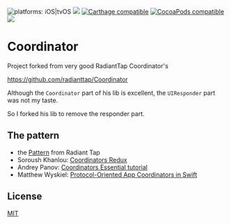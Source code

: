 ![platforms: iOS|tvOS](https://img.shields.io/badge/platform-iOS|tvOS-blue.svg)
[![](https://img.shields.io/github/license/radianttap/Coordinator.svg)](https://github.com/radianttap/Coordinator/blob/master/LICENSE)
[![Carthage compatible](https://img.shields.io/badge/Carthage-compatible-AD4709.svg?style=flat)](https://github.com/Carthage/Carthage)
[![CocoaPods compatible](https://img.shields.io/badge/CocoaPods-compatible-fb0006.svg)](https://cocoapods.org)
![](https://img.shields.io/badge/swift-5-223344.svg?logo=swift&labelColor=FA7343&logoColor=white)

# Coordinator

Project forked from very good RadiantTap Coordinator's

https://github.com/radianttap/Coordinator

Although the `Coordinator` part of his lib is excellent, the `UIResponder` part was not my taste.

So I forked his lib to remove the responder part.

## The pattern

- the [Pattern](documentation/Pattern.md) from Radiant Tap
- Soroush Khanlou: [Coordinators Redux](http://khanlou.com/2015/10/coordinators-redux/)
- Andrey Panov: [Coordinators Essential tutorial](https://medium.com/blacklane-engineering/coordinators-essential-tutorial-part-i-376c836e9ba7)
- Matthew Wyskiel: [Protocol-Oriented App Coordinators in Swift](documentation/Implement.md)

## License

[MIT](https://choosealicense.com/licenses/mit/)


[^1]: That framework seems long abandoned and my requests to remove it and thus allow me to publish mine were unsuccessful.
